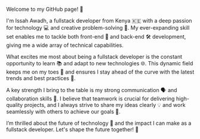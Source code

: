 Welcome to my GitHub page! 👋

I'm Issah Awadh, a fullstack developer from Kenya 🇰🇪 with a deep passion for technology 💻 and creative problem-solving 🧩. My ever-expanding skill set enables me to tackle both front-end 🎨 and back-end 🛠️ development, giving me a wide array of technical capabilities.

What excites me most about being a fullstack developer is the constant opportunity to learn 📚 and adapt to new technologies 🌐. This dynamic field keeps me on my toes 🏃 and ensures I stay ahead of the curve with the latest trends and best practices 🚀.

A key strength I bring to the table is my strong communication 🗣️ and collaboration skills 🤝. I believe that teamwork is crucial for delivering high-quality projects, and I always strive to share my ideas clearly 💡 and work seamlessly with others to achieve our goals 🎯.

I’m thrilled about the future of technology 🔮 and the impact I can make as a fullstack developer. Let's shape the future together! 🌟
